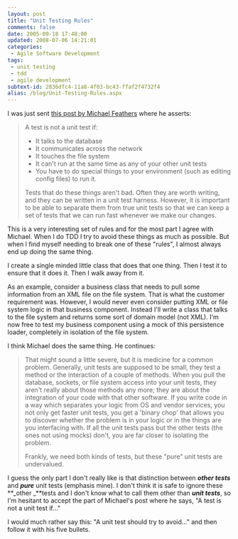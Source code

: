 ```yaml
---
layout: post
title: "Unit Testing Rules"
comments: false
date: 2005-09-18 17:48:00
updated: 2008-07-06 14:21:01
categories:
 - Agile Software Development
tags:
 - unit testing
 - tdd
 - agile development
subtext-id: 2836dfc4-11a8-4f03-bc43-ffaf2f4732f4
alias: /blog/Unit-Testing-Rules.aspx
---
```



I was just sent [this post by Michael
Feathers](http://www.artima.com/weblogs/viewpost.jsp?thread=126923) where he
asserts: 

> A test is not a unit test if: 
> 
>   * It talks to the database
>   * It communicates across the network 
>   * It touches the file system 
>   * It can't run at the same time as any of your other unit tests 
>   * You have to do special things to your environment (such as editing 
>     config files) to run it. 
> 
> Tests that do these things aren't bad. Often they are worth writing, and they
> can be written in a unit test harness. However, it is important to be able to
> separate them from true unit tests so that we can keep a set of tests that we
> can run fast whenever we make our changes. 

This is a very interesting set of rules and for the most part I agree with
Michael. When I do TDD I try to avoid these things as much as possible. But when
I find myself needing to break one of these "rules", I almost always end up
doing the same thing. 

I create a single minded little class that does that one thing. Then I test it
to ensure that it does it. Then I walk away from it. 

As an example, consider a business class that needs to pull some information
from an XML file on the file system. That is what the customer requirement was.
However, I would never even consider putting XML or file system logic in that
business component. Instead I'll write a class that talks to the file system and
returns some sort of domain model (not XML). I'm now free to test my business
component using a mock of this persistence loader, completely in isolation of
the file system. 

I think Michael does the same thing. He continues: 

> That might sound a little severe, but it is medicine for a common problem.
> Generally, unit tests are supposed to be small, they test a method or the
> interaction of a couple of methods. When you pull the database, sockets, or
> file system access into your unit tests, they aren't really about those
> methods any more; they are about the integration of your code with that other
> software. If you write code in a way which separates your logic from OS and
> vendor services, you not only get faster unit tests, you get a 'binary chop'
> that allows you to discover whether the problem is in your logic or in the
> things are you interfacing with. If all the unit tests pass but the other
> tests (the ones not using mocks) don't, you are far closer to isolating the
> problem. 
> 
> Frankly, we need both kinds of tests, but these "pure" unit tests are
> undervalued. 

I guess the only part I don't really like is that distinction between **_other
tests_** and **_pure_** unit tests (emphasis mine). I don't think it is safe to
ignore these **_other _**tests and I don't know what to call them other than
**_unit tests_**, so I'm hesitant to accept the part of Michael's post where he
says, "A test is not a unit test if..."

I would much rather say this: "A unit test should try to avoid..." and then
follow it with his five bullets. 


